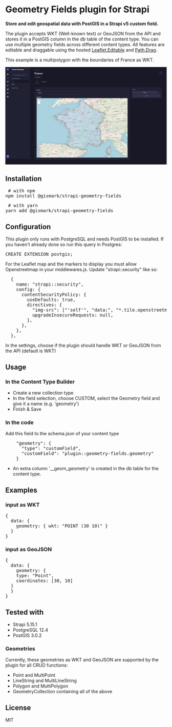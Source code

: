 # Geometry Fields plugin for Strapi

**Store and edit geospatial data with PostGIS in a Strapi v5 custom field.**

The plugin accepts WKT (Well-known text) or GeoJSON from the API and stores it in a PostGIS column in the db table of the content type. You can use multiple geometry fields across different content types. All features are editable and draggable using the hosted [Leaflet.Editable](https://github.com/Leaflet/Leaflet.Editable) and [Path.Drag](https://github.com/Leaflet/Path.Drag.js/).

This example is a multipolygon with the boundaries of France as WKT.

![Geometry Field example](https://raw.githubusercontent.com/MarkovMedia/strapi-v5-geometry-fields/refs/heads/main/assets/geometry-fields.jpg)

## Installation

<pre> # with npm
npm install @gismark/strapi-geometry-fields </pre>

<pre> # with yarn
yarn add @gismark/strapi-geometry-fields </pre>

## Configuration

This plugin only runs with PostgreSQL and needs PostGIS to be installed. If you haven't already done so run this query in Postgres:

<pre>CREATE EXTENSION postgis;</pre>

For the Leaflet map and the markers to display you must allow Openstreetmap in your middlewares.js. Update "strapi::security" like so:

<pre>
  {
    name: "strapi::security",
    config: {
      contentSecurityPolicy: {
        useDefaults: true,
        directives: {
          "img-src": ["'self'", "data:", "*.tile.openstreetmap.org"],
          upgradeInsecureRequests: null,
        },
      },
    },
  },
</pre>

In the settings, choose if the plugin should handle WKT or GeoJSON from the API (default is WKT)

## Usage

### In the Content Type Builder

- Create a new collection type
- In the field selection, choose CUSTOM, select the Geometry field and give it a name (e.g. 'geometry')
- Finish & Save

### In the code

Add this field to the schema.json of your content type

<pre>    "geometry": {
      "type": "customField",
      "customField": "plugin::geometry-fields.geometry"
    }</pre>

- An extra column '\_\_geom_geometry' is created in the db table for the content type.

## Examples

### input as WKT

<pre>
{ 
  data: {
    geometry: { wkt: "POINT (30 10)" }   
  }
}
</pre>

### input as GeoJSON

<pre>
{ 
  data: {
    geometry: {
    type: "Point",
    coordinates: [30, 10]
  }   
  }
}
</pre>

## Tested with

- Strapi 5.15.1
- PostgreSQL 12.4
- PostGIS 3.0.2

### Geometries

Currently, these geometries as WKT and GeoJSON are supported by the plugin for all CRUD functions:

- Point and MultiPoint
- LineString and MultiLineString
- Polygon and MultiPolygon
- GeometryCollection containing all of the above

## License

MIT
